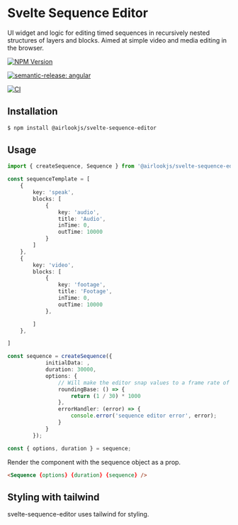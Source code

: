 # Svelte Sequence Editor

UI widget and logic for editing timed sequences in recursively nested structures of layers and blocks. Aimed at simple video and media editing in the browser.

[![NPM Version](https://img.shields.io/npm/v/@airlookjs/svelte-sequence-editor.svg?style=flat-square&colorB=51C838)](https://www.npmjs.com/package/@airlookjs/svelte-sequence-editor)

[![semantic-release: angular](https://img.shields.io/badge/semantic--release-angular-e10079?logo=semantic-release)](https://github.com/semantic-release/semantic-release)

[![CI](https://github.com/airlookjs/svelte-sequence-editor/actions/workflows/ci.yml/badge.svg)](https://github.com/airlookjs/svelte-sequence-editor/actions/workflows/ci.yml)

## Installation

```bash
$ npm install @airlookjs/svelte-sequence-editor
```

## Usage

```typescript
import { createSequence, Sequence } from '@airlookjs/svelte-sequence-editor';

const sequenceTemplate = [
    {
		key: 'speak',
		blocks: [
			{
				key: 'audio',
                title: 'Audio',
				inTime: 0,
				outTime: 10000
			}
		]
	},
    {
		key: 'video',
		blocks: [
			{
				key: 'footage',
				title: 'Footage',
				inTime: 0,
				outTime: 10000
            },

		]
	},

]

const sequence = createSequence({
			initialData: ,
			duration: 30000,
			options: {
                // Will make the editor snap values to a frame rate of 30 fps
				roundingBase: () => {
					return (1 / 30) * 1000
				},
			    errorHandler: (error) => {
					console.error('sequence editor error', error);
				}
			}
		});

const { options, duration } = sequence;

```

Render the component with the sequence object as a prop.

```html
<Sequence {options} {duration} {sequence} />
```

## Styling with tailwind

svelte-sequence-editor uses tailwind for styling.
